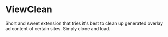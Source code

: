 # ViewClean
 Short and sweet extension that tries it's best to clean up generated overlay ad content of certain sites. Simply clone and load.
